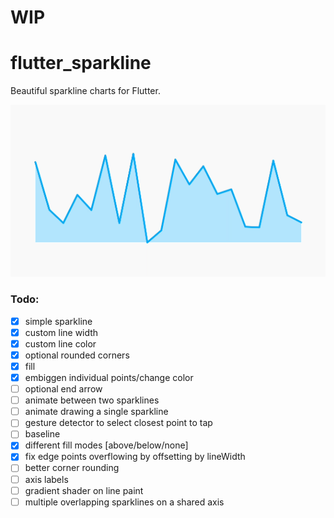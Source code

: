 # WIP

# flutter_sparkline

Beautiful sparkline charts for Flutter.

![screenshot](/screenshots/sparkline.png)

### Todo:

- [x] simple sparkline
- [x] custom line width
- [x] custom line color 
- [x] optional rounded corners
- [x] fill
- [x] embiggen individual points/change color
- [ ] optional end arrow
- [ ] animate between two sparklines
- [ ] animate drawing a single sparkline
- [ ] gesture detector to select closest point to tap
- [ ] baseline
- [x] different fill modes [above/below/none]
- [x] fix edge points overflowing by offsetting by lineWidth
- [ ] better corner rounding
- [ ] axis labels
- [ ] gradient shader on line paint
- [ ] multiple overlapping sparklines on a shared axis
